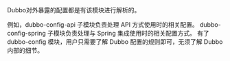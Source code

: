 Dubbo对外暴露的配置都是有该模块进行解析的。

例如，dubbo-config-api 子模块负责处理 API 方式使用时的相关配置。
dubbo-config-spring 子模块负责处理与 Spring 集成使用时的相关配置方式。
有了 dubbo-config 模块，用户只需要了解 Dubbo 配置的规则即可，无须了解 Dubbo 内部的细节。